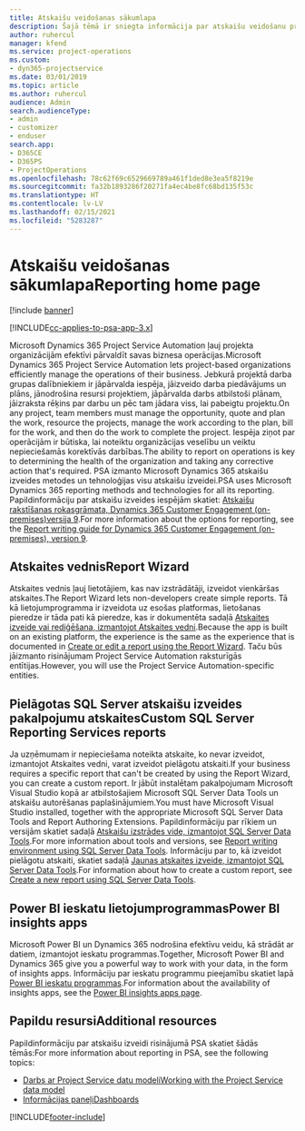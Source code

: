 ```yaml
---
title: Atskaišu veidošanas sākumlapa
description: Šajā tēmā ir sniegta informācija par atskaišu veidošanu programmā Dynamics 365 Project Service Automation.
author: ruhercul
manager: kfend
ms.service: project-operations
ms.custom:
- dyn365-projectservice
ms.date: 03/01/2019
ms.topic: article
ms.author: ruhercul
audience: Admin
search.audienceType:
- admin
- customizer
- enduser
search.app:
- D365CE
- D365PS
- ProjectOperations
ms.openlocfilehash: 78c62f69c6529669789a461f1ded8e3ea5f8219e
ms.sourcegitcommit: fa32b1893286f20271fa4ec4be8fc68bd135f53c
ms.translationtype: HT
ms.contentlocale: lv-LV
ms.lasthandoff: 02/15/2021
ms.locfileid: "5283287"
---
```

# <a name="reporting-home-page"></a><span data-ttu-id="5a5a1-103">Atskaišu veidošanas sākumlapa</span><span class="sxs-lookup"><span data-stu-id="5a5a1-103">Reporting home page</span></span>

[!include [banner](../includes/psa-now-project-operations.md)]

[!INCLUDE[cc-applies-to-psa-app-3.x](../includes/cc-applies-to-psa-app-3x.md)]

<span data-ttu-id="5a5a1-104">Microsoft Dynamics 365 Project Service Automation ļauj projekta organizācijām efektīvi pārvaldīt savas biznesa operācijas.</span><span class="sxs-lookup"><span data-stu-id="5a5a1-104">Microsoft Dynamics 365 Project Service Automation lets project-based organizations efficiently manage the operations of their business.</span></span> <span data-ttu-id="5a5a1-105">Jebkurā projektā darba grupas dalībniekiem ir jāpārvalda iespēja, jāizveido darba piedāvājums un plāns, jānodrošina resursi projektiem, jāpārvalda darbs atbilstoši plānam, jāizraksta rēķins par darbu un pēc tam jādara viss, lai pabeigtu projektu.</span><span class="sxs-lookup"><span data-stu-id="5a5a1-105">On any project, team members must manage the opportunity, quote and plan the work, resource the projects, manage the work according to the plan, bill for the work, and then do the work to complete the project.</span></span> <span data-ttu-id="5a5a1-106">Iespēja ziņot par operācijām ir būtiska, lai noteiktu organizācijas veselību un veiktu nepieciešamās korektīvās darbības.</span><span class="sxs-lookup"><span data-stu-id="5a5a1-106">The ability to report on operations is key to determining the health of the organization and taking any corrective action that's required.</span></span> <span data-ttu-id="5a5a1-107">PSA izmanto Microsoft Dynamics 365 atskaišu izveides metodes un tehnoloģijas visu atskaišu izveidei.</span><span class="sxs-lookup"><span data-stu-id="5a5a1-107">PSA uses Microsoft Dynamics 365 reporting methods and technologies for all its reporting.</span></span> <span data-ttu-id="5a5a1-108">Papildinformāciju par atskaišu izveides iespējām skatiet: [Atskaišu rakstīšanas rokasgrāmata, Dynamics 365 Customer Engagement (on-premises)versija 9](https://docs.microsoft.com/dynamics365/customerengagement/on-premises/analytics/reporting-analytics-with-dynamics-365).</span><span class="sxs-lookup"><span data-stu-id="5a5a1-108">For more information about the options for reporting, see the [Report writing guide for Dynamics 365 Customer Engagement (on-premises), version 9](https://docs.microsoft.com/dynamics365/customerengagement/on-premises/analytics/reporting-analytics-with-dynamics-365).</span></span>

## <a name="report-wizard"></a><span data-ttu-id="5a5a1-109">Atskaites vednis</span><span class="sxs-lookup"><span data-stu-id="5a5a1-109">Report Wizard</span></span>

<span data-ttu-id="5a5a1-110">Atskaites vednis ļauj lietotājiem, kas nav izstrādātāji, izveidot vienkāršas atskaites.</span><span class="sxs-lookup"><span data-stu-id="5a5a1-110">The Report Wizard lets non-developers create simple reports.</span></span> <span data-ttu-id="5a5a1-111">Tā kā lietojumprogramma ir izveidota uz esošas platformas, lietošanas pieredze ir tāda pati kā pieredze, kas ir dokumentēta sadaļā [Atskaites izveide vai rediģēšana, izmantojot Atskaites vedni](https://docs.microsoft.com/dynamics365/customerengagement/on-premises/basics/create-edit-copy-report-wizard).</span><span class="sxs-lookup"><span data-stu-id="5a5a1-111">Because the app is built on an existing platform, the experience is the same as the experience that is documented in [Create or edit a report using the Report Wizard](https://docs.microsoft.com/dynamics365/customerengagement/on-premises/basics/create-edit-copy-report-wizard).</span></span> <span data-ttu-id="5a5a1-112">Taču būs jāizmanto risinājumam Project Service Automation raksturīgās entītijas.</span><span class="sxs-lookup"><span data-stu-id="5a5a1-112">However, you will use the Project Service Automation-specific entities.</span></span>

## <a name="custom-sql-server-reporting-services-reports"></a><span data-ttu-id="5a5a1-113">Pielāgotas SQL Server atskaišu izveides pakalpojumu atskaites</span><span class="sxs-lookup"><span data-stu-id="5a5a1-113">Custom SQL Server Reporting Services reports</span></span>

<span data-ttu-id="5a5a1-114">Ja uzņēmumam ir nepieciešama noteikta atskaite, ko nevar izveidot, izmantojot Atskaites vedni, varat izveidot pielāgotu atskaiti.</span><span class="sxs-lookup"><span data-stu-id="5a5a1-114">If your business requires a specific report that can't be created by using the Report Wizard, you can create a custom report.</span></span> <span data-ttu-id="5a5a1-115">Ir jābūt instalētam pakalpojumam Microsoft Visual Studio kopā ar atbilstošajiem Microsoft SQL Server Data Tools un atskaišu autorēšanas paplašinājumiem.</span><span class="sxs-lookup"><span data-stu-id="5a5a1-115">You must have Microsoft Visual Studio installed, together with the appropriate Microsoft SQL Server Data Tools and Report Authoring Extensions.</span></span> <span data-ttu-id="5a5a1-116">Papildinformāciju par rīkiem un versijām skatiet sadaļā [Atskaišu izstrādes vide, izmantojot SQL Server Data Tools](https://docs.microsoft.com/dynamics365/customerengagement/on-premises/analytics/report-writing-environment-using-sql-server-data-tools).</span><span class="sxs-lookup"><span data-stu-id="5a5a1-116">For more information about tools and versions, see [Report writing environment using SQL Server Data Tools](https://docs.microsoft.com/dynamics365/customerengagement/on-premises/analytics/report-writing-environment-using-sql-server-data-tools).</span></span> <span data-ttu-id="5a5a1-117">Informāciju par to, kā izveidot pielāgotu atskaiti, skatiet sadaļā [Jaunas atskaites izveide, izmantojot SQL Server Data Tools](https://docs.microsoft.com/dynamics365/customerengagement/on-premises/analytics/create-a-new-report-using-sql-server-data-tools).</span><span class="sxs-lookup"><span data-stu-id="5a5a1-117">For information about how to create a custom report, see [Create a new report using SQL Server Data Tools](https://docs.microsoft.com/dynamics365/customerengagement/on-premises/analytics/create-a-new-report-using-sql-server-data-tools).</span></span>

## <a name="power-bi-insights-apps"></a><span data-ttu-id="5a5a1-118">Power BI ieskatu lietojumprogrammas</span><span class="sxs-lookup"><span data-stu-id="5a5a1-118">Power BI insights apps</span></span>

<span data-ttu-id="5a5a1-119">Microsoft Power BI un Dynamics 365 nodrošina efektīvu veidu, kā strādāt ar datiem, izmantojot ieskatu programmas.</span><span class="sxs-lookup"><span data-stu-id="5a5a1-119">Together, Microsoft Power BI and Dynamics 365 give you a powerful way to work with your data, in the form of insights apps.</span></span> <span data-ttu-id="5a5a1-120">Informāciju par ieskatu programmu pieejamību skatiet lapā [Power BI ieskatu programmas](https://powerbi.microsoft.com/power-bi-insights-apps/).</span><span class="sxs-lookup"><span data-stu-id="5a5a1-120">For information about the availability of insights apps, see the [Power BI insights apps page](https://powerbi.microsoft.com/power-bi-insights-apps/).</span></span>


## <a name="additional-resources"></a><span data-ttu-id="5a5a1-121">Papildu resursi</span><span class="sxs-lookup"><span data-stu-id="5a5a1-121">Additional resources</span></span>
<span data-ttu-id="5a5a1-122">Papildinformāciju par atskaišu izveidi risinājumā PSA skatiet šādās tēmās:</span><span class="sxs-lookup"><span data-stu-id="5a5a1-122">For more information about reporting in PSA, see the following topics:</span></span>

- [<span data-ttu-id="5a5a1-123">Darbs ar Project Service datu modeli</span><span class="sxs-lookup"><span data-stu-id="5a5a1-123">Working with the Project Service data model</span></span>](reports-working-project-service-data-model.md)
- [<span data-ttu-id="5a5a1-124">Informācijas paneļi</span><span class="sxs-lookup"><span data-stu-id="5a5a1-124">Dashboards</span></span>](reports-dashboards.md)



[!INCLUDE[footer-include](../includes/footer-banner.md)]